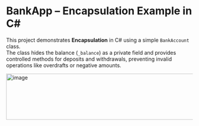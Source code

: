 # BankApp – Encapsulation Example in C#

This project demonstrates **Encapsulation** in C# using a simple `BankAccount` class.  
The class hides the balance (`_balance`) as a private field and provides controlled methods for deposits and withdrawals, preventing invalid operations like overdrafts or negative amounts.

<img width="898" height="124" alt="image" src="https://github.com/user-attachments/assets/8fc5c6cf-f714-4628-9a6d-de45decfe81d" />
